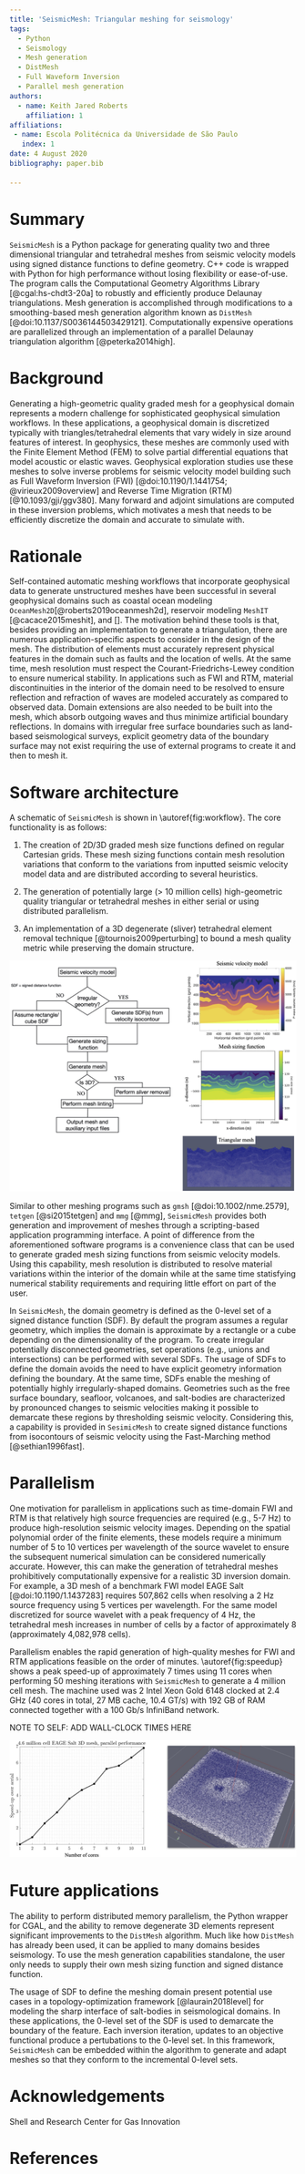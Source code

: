 ```yaml
---
title: 'SeismicMesh: Triangular meshing for seismology'
tags:
  - Python
  - Seismology
  - Mesh generation
  - DistMesh
  - Full Waveform Inversion
  - Parallel mesh generation
authors:
  - name: Keith Jared Roberts
    affiliation: 1
affiliations:
 - name: Escola Politécnica da Universidade de São Paulo
   index: 1
date: 4 August 2020
bibliography: paper.bib

---
```


# Summary

`SeismicMesh` is a Python package for generating quality two and three dimensional triangular and tetrahedral
meshes from seismic velocity models using signed distance functions to define geometry. C++ code is wrapped with Python for high performance without losing flexibility or ease-of-use. The program calls the Computational Geometry Algorithms Library [@cgal:hs-chdt3-20a] to robustly and efficiently produce Delaunay triangulations. Mesh generation is accomplished through modifications to a smoothing-based mesh generation algorithm known as `DistMesh` [@doi:10.1137/S0036144503429121]. Computationally expensive operations are parallelized through an implementation of a parallel Delaunay triangulation algorithm [@peterka2014high].

# Background

Generating a high-geometric quality graded mesh for a geophysical domain represents a modern
challenge for sophisticated geophysical simulation workflows. In these applications,
a geophysical domain is discretized typically with triangles/tetrahedral elements that vary widely in size around features of interest. In geophysics, these meshes are commonly used with the Finite Element
Method (FEM) to solve partial differential equations that model acoustic or elastic waves. Geophysical exploration studies use these meshes to solve inverse problems for seismic velocity model building such as Full Waveform Inversion (FWI) [@doi:10.1190/1.1441754; @virieux2009overview]
and Reverse Time Migration (RTM) [@10.1093/gji/ggv380]. Many forward and adjoint simulations are computed in these inversion problems, which motivates a mesh that needs to be efficiently discretize the domain and accurate to simulate with.

# Rationale

Self-contained automatic meshing workflows that incorporate geophysical data to generate unstructured meshes have been successful in several geophysical domains such as coastal ocean modeling `OceanMesh2D`[@roberts2019oceanmesh2d], reservoir modeling `MeshIT` [@cacace2015meshit], and []. The motivation behind these tools is that, besides providing an implementation to generate a triangulation, there are numerous application-specific aspects to consider in the design of the mesh. The distribution of elements must accurately represent physical features in the domain such as faults and the location of wells. At the same time, mesh resolution must respect the Courant-Friedrichs-Lewey condition to ensure numerical stability. In applications such as FWI and RTM, material discontinuities in the interior of the domain need to be resolved to ensure reflection and refraction of waves are modeled accurately as compared to observed data. Domain extensions are also needed to be built into the mesh, which absorb outgoing waves and thus minimize artificial boundary reflections. In domains with irregular free surface boundaries such as land-based seismological surveys, explicit geometry data of the boundary surface may not exist requiring the use of external programs to create it and then to mesh it.

# Software architecture

A schematic of `SeismicMesh` is shown in \autoref{fig:workflow}. The core functionality is as follows:

 1. The creation of 2D/3D graded mesh size functions defined on regular Cartesian grids. These mesh sizing functions contain mesh resolution variations that conform to the variations from inputted seismic velocity model data and are distributed according to several heuristics.

 2. The generation of potentially large (> 10 million cells) high-geometric quality triangular or tetrahedral meshes in either serial or using distributed parallelism.

 3. An implementation of a 3D degenerate (sliver) tetrahedral element removal technique [@tournois2009perturbing] to bound a mesh quality metric while preserving the domain structure.


![A schematic of `SeismicMesh`. On the right hand side, a P-wave seismic velocity in the Canadian Rockies is shown [@gray1995migration]  \label{fig:workflow}](Workflow.jpg)

Similar to other meshing programs such as `gmsh` [@doi:10.1002/nme.2579], `tetgen` [@si2015tetgen] and `mmg` [@mmg], `SeismicMesh` provides both generation and improvement of meshes through a scripting-based application programming interface. A point of difference from the aforementioned software programs is a convenience class that can be used to generate graded mesh sizing functions from seismic velocity models. Using this capability, mesh resolution is distributed to resolve material variations within the interior of the domain while at the same time statisfying numerical stability requirements and requiring little effort on part of the user.

In `SeismicMesh`, the domain geometry is defined as the 0-level set of a signed distance function (SDF). By default the program assumes a regular geometry, which implies the domain is approximate by a rectangle or a cube depending on the dimensionality of the program. To create irregular potentially disconnected geometries, set operations (e.g., unions and intersections) can be performed with several SDFs. The usage of SDFs to define the domain avoids the need to have explicit geometry information defining the boundary. At the same time, SDFs enable the meshing of potentially highly irregularly-shaped domains. Geometries such as the free surface boundary, seafloor, volcanoes, and salt-bodies are characterized by pronounced changes to seismic velocities making it possible to demarcate these regions by thresholding seismic velocity. Considering this, a capability is provided in `SesimicMesh` to create signed distance functions from isocontours of seismic velocity using the Fast-Marching method [@sethian1996fast].

# Parallelism

One motivation for parallelism in applications such as time-domain FWI and RTM is that relatively high source frequencies are required (e.g., 5-7 Hz) to produce high-resolution seismic velocity images. Depending on the spatial polynomial order of the finite elements, these models require a minimum number of 5 to 10 vertices per wavelength of the source wavelet to ensure the subsequent numerical simulation can be considered numerically accurate. However, this can make the generation of tetrahedral meshes prohibitively computationally expensive for a realistic 3D inversion domain. For example, a 3D mesh of a benchmark FWI model EAGE Salt [@doi:10.1190/1.1437283] requires 507,862 cells when resolving a 2 Hz source frequency using 5 vertices per wavelength. For the same model discretized for source wavelet with a peak frequency of 4 Hz, the tetrahedral mesh increases in number of cells by a factor of approximately 8 (approximately 4,082,978 cells).

Parallelism enables the rapid generation of high-quality meshes for FWI and RTM applications feasible on the order of minutes. \autoref{fig:speedup} shows a peak speed-up of approximately 7 times using 11 cores when performing 50 meshing iterations with `SeismicMesh` to generate a 4 million cell mesh. The machine used was 2 Intel Xeon Gold 6148 clocked at 2.4 GHz (40 cores in total, 27 MB cache, 10.4 GT/s) with 192 GB of RAM connected together with a 100 Gb/s InfiniBand network.


NOTE TO SELF: ADD WALL-CLOCK TIMES HERE

![Speed-up and wall-clock time in seconds measured when generating a 3D mesh (approximately 4.6 M cells) for the EAGE Salt seismic velocity model as compared to the sequential version of the program. The panel on the right hand side shows the a slice through the center of the generated mesh. \label{fig:speedup}](Performance.jpg)


# Future applications

The ability to perform distributed memory parallelism, the Python wrapper for CGAL, and the ability to remove degenerate 3D elements represent  significant improvements to the `DistMesh` algorithm. Much like how `DistMesh` has already been used, it can be applied to many domains besides seismology. To use the mesh generation capabilities standalone, the user only needs to supply their own mesh sizing function and signed distance function.

The usage of SDF to define the meshing domain present potential use cases in a topology-optimization framework [@laurain2018level] for modeling the sharp interface of salt-bodies in seismological domains. In these applications, the 0-level set of the SDF is used to demarcate the boundary of the feature. Each inversion iteration, updates to an objective functional produce a pertubations to the 0-level set. In this framework, `SeismicMesh` can be embedded within the algorithm to generate and adapt meshes so that they conform to the incremental 0-level sets.


# Acknowledgements

Shell and Research Center for Gas Innovation

# References
